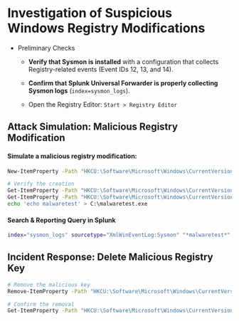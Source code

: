 # Investigation of Suspicious Windows Registry Modifications

- Preliminary Checks

  - **Verify that Sysmon is installed** with a configuration that collects Registry-related events (Event IDs 12, 13, and 14).

  - **Confirm that Splunk Universal Forwarder is properly collecting Sysmon logs** (`index=sysmon_logs`).

  - Open the Registry Editor: `Start > Registry Editor`

## Attack Simulation: Malicious Registry Modification

#### Simulate a malicious registry modification:

```sh
New-ItemProperty -Path "HKCU:\Software\Microsoft\Windows\CurrentVersion\Run" -Name "MalwareTest" -Value "C:\malwaretest.exe"

# Verify the creation
Get-ItemProperty -Path "HKCU:\Software\Microsoft\Windows\CurrentVersion\Run"
Get-ItemProperty -Path "HKCU:\Software\Microsoft\Windows\CurrentVersion\Run" | Select-Object MalwareTest
echo 'echo malwaretest' > C:\malwaretest.exe
```

#### Search & Reporting Query in Splunk

```sh
index="sysmon_logs" sourcetype="XmlWinEventLog:Sysmon" "*malwaretest*"
```

## Incident Response: Delete Malicious Registry Key

```sh
# Remove the malicious key
Remove-ItemProperty -Path "HKCU:\Software\Microsoft\Windows\CurrentVersion\Run" -Name "MalwareTest"

# Confirm the removal
Get-ItemProperty -Path "HKCU:\Software\Microsoft\Windows\CurrentVersion\Run"
```
